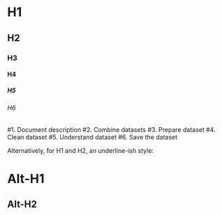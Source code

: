 # H1
## H2
### H3
#### H4
##### H5
###### H6

#1. Document description
#2. Combine datasets
#3. Prepare dataset
#4. Clean dataset
#5. Understand dataset
#6. Save the dataset



Alternatively, for H1 and H2, an underline-ish style:

Alt-H1
======

Alt-H2
------
